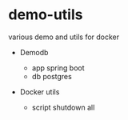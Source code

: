 # demo-utils
various demo and utils for docker


- Demodb
	- app spring boot
	- db postgres

- Docker utils
	- script shutdown all
